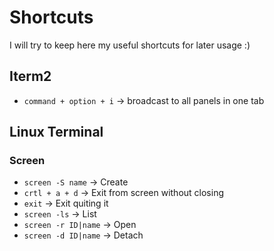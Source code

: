 # Shortcuts

I will try to keep here my useful shortcuts for later usage :)

## Iterm2

* `command + option + i` -> broadcast to all panels in one tab


## Linux Terminal

### Screen

* `screen -S name` -> Create
* `crtl + a + d` -> Exit from screen without closing
* `exit` -> Exit quiting it
* `screen -ls` -> List
* `screen -r ID|name` -> Open
* `screen -d ID|name` -> Detach
